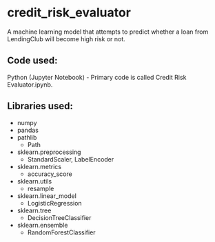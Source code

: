 # credit_risk_evaluator
A machine learning model that attempts to predict whether a loan from LendingClub will become high risk or not.

## Code used:
Python (Jupyter Notebook) - Primary code is called Credit Risk Evaluator.ipynb.

## Libraries used:
- numpy
- pandas
- pathlib
	- Path
- sklearn.preprocessing
	- StandardScaler, LabelEncoder
- sklearn.metrics
	- accuracy_score
- sklearn.utils
	- resample
- sklearn.linear_model
	- LogisticRegression
- sklearn.tree
	- DecisionTreeClassifier
- sklearn.ensemble
	- RandomForestClassifier
